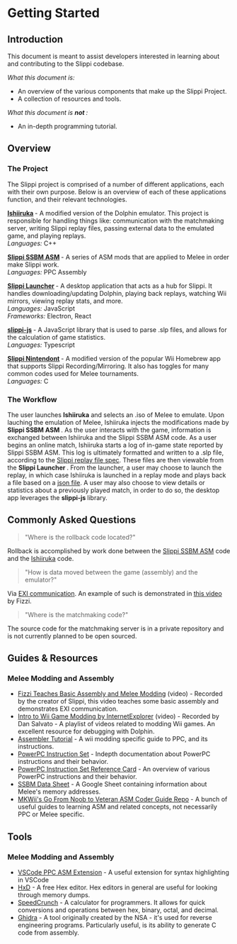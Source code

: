 # Getting Started

## Introduction
This document is meant to assist developers interested in learning about and contributing to the Slippi codebase. 

<i> What this document is: </i> <br>
* An overview of the various components that make up the Slippi Project. 
* A collection of resources and tools. 

<i> What this document is <b> not </b>: </i> <br>
* An in-depth programming tutorial.

## Overview

### The Project
The Slippi project is comprised of a number of different applications, each with their own purpose. Below is an overview of each of these applications function, and their relevant technologies.

<b> [Ishiiruka](https://github.com/project-slippi/Ishiiruka) </b> - A modified version of the Dolphin emulator. This project is responsible for handling things like: communication with the matchmaking server, writing Slippi replay files, passing external data to the emulated game, and playing replays. 
<br> <i> Languages: </i> C++ 

<b> [Slippi SSBM ASM](https://github.com/project-slippi/slippi-ssbm-asm) </b> - A series of ASM mods that are applied to Melee in order make Slippi work.
<br> <i> Languages: </i> PPC Assembly

<b> [Slippi Launcher](https://github.com/project-slippi/slippi-launcher) </b> - A desktop application that acts as a hub for Slippi. It handles downloading/updating Dolphin, playing back replays, watching Wii mirrors, viewing replay stats, and more.
<br> <i> Languages: </i> JavaScript
<br> <i> Frameworks: </i> Electron, React

<b> [slippi-js](https://github.com/project-slippi/slippi-js) </b> - A JavaScript library that is used to parse .slp files, and allows for the calculation of game statistics. 
<br> <i> Languages: </i> Typescript

<b> [Slippi Nintendont](https://github.com/project-slippi/Nintendont) </b> - A modified version of the popular Wii Homebrew app that supports Slippi Recording/Mirroring. It also has toggles for many common codes used for Melee tournaments.
<br> <i> Languages: </i> C

### The Workflow

The user launches <b>Ishiiruka</b> and selects an .iso of Melee to emulate. Upon lauching the emulation of Melee, Ishiiruka injects the modifications made by <b> Slippi SSBM ASM </b>. As the user interacts with the game, information is exchanged between Ishiiruka and the Slippi SSBM ASM code. As a user begins an online match, Ishiiruka starts a log of in-game state reported by Slippi SSBM ASM. This log is ultimately formatted and written to a .slp file, according to the [Slippi replay file spec](https://github.com/project-slippi/slippi-wiki/blob/master/SPEC.md). These files are then viewable from the <b> Slippi Launcher </b>. From the launcher, a user may choose to launch the replay, in which case Ishiiruka is launched in a replay mode and plays back a file based on a [json file](https://github.com/project-slippi/slippi-wiki/blob/master/COMM_SPEC.md). A user may also choose to view details or statistics about a previously played match, in order to do so, the desktop app leverages the <b> slippi-js </b> library.  


## Commonly Asked Questions
> "Where is the rollback code located?"  

Rollback is accomplished by work done between the [Slippi SSBM ASM](https://github.com/project-slippi/slippi-ssbm-asm/search?p=1&q=rollback&unscoped_q=rollback) code and the [Ishiiruka](https://github.com/project-slippi/Ishiiruka/search?q=rollback&unscoped_q=rollback) code.

> "How is data moved between the game (assembly) and the emulator?"

Via [EXI communication](https://github.com/project-slippi/Ishiiruka/blob/slippi/Source/Core/Core/HW/EXI_DeviceSlippi.cpp). An example of such is demonstrated in [this video](https://www.youtube.com/watch?v=NOq49h0tkBI) by Fizzi.

> "Where is the matchmaking code?"

The source code for the matchmaking server is in a private repository and is not currently planned to be open sourced.

## Guides & Resources

### Melee Modding and Assembly
* [Fizzi Teaches Basic Assembly and Melee Modding](https://www.youtube.com/watch?v=NOq49h0tkBI) (video) - Recorded by the creator of Slippi, this video teaches some basic assembly and demonstrates EXI communication.
* [Intro to Wii Game Modding by InternetExplorer](https://www.youtube.com/watch?v=IOyQhK2OCs0&list=PL6GfYYW69Pa2L8ZuT5lGrJoC8wOWvbIQv) (video) - Recorded by Dan Salvato - A playlist of videos related to modding Wii games. An excellent resource for debugging with Dolphin.
* [Assembler Tutorial](http://wiibrew.org/wiki/Assembler_Tutorial) - A wii modding specific guide to PPC, and its instructions. 
* [PowerPC Instruction Set](https://www.ibm.com/support/knowledgecenter/en/ssw_aix_71/assembler/idalangref_ins_set.html) - Indepth documentation about PowerPC instructions and their behavior.
* [PowerPC Instruction Set Reference Card](http://www.tentech.ca/downloads/other/PPC_Quick_Ref_Card-Rev1_Oct12_2010.pdf) - An overview of various PowerPC instructions and their behavior.
* [SSBM Data Sheet](https://docs.google.com/spreadsheets/d/1JX2w-r2fuvWuNgGb6D3Cs4wHQKLFegZe2jhbBuIhCG8/preview#gid=12) - A Google Sheet containing information about Melee's memory addresses.
* [MKWii's Go From Noob to Veteran ASM Coder Guide Repo](https://mkwii.com/showthread.php?tid=1114) - A bunch of useful guides to learning ASM and related concepts, not necessarily PPC or Melee specific.

## Tools

### Melee Modding and Assembly
* [VSCode PPC ASM Extension](https://marketplace.visualstudio.com/items?itemName=OGoodness.powerpc-syntax) - A useful extension for syntax highlighting in VSCode
* [HxD](https://mh-nexus.de/en/hxd/) - A free Hex editor. Hex editors in general are useful for looking through memory dumps. 
* [SpeedCrunch](https://speedcrunch.org/) - A calculator for programmers. It allows for quick conversions and operations between hex, binary, octal, and decimal. 
* [Ghidra](https://ghidra-sre.org/) - A tool originally created by the NSA - it's used for reverse engineering programs. Particularly useful, is its ability to generate C code from assembly. 
